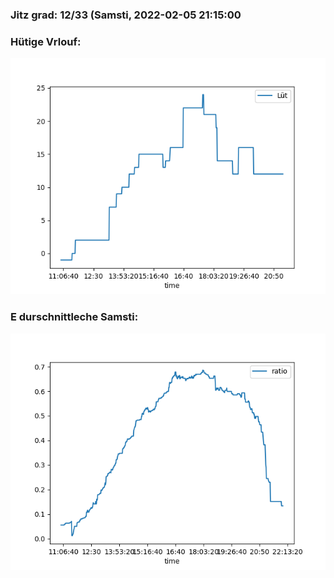 ### Jitz grad: 12/33 (Samsti, 2022-02-05 21:15:00

### Hütige Vrlouf:
![Graph](Today.png)

### E durschnittleche Samsti:
![Graph](Samsti.png)